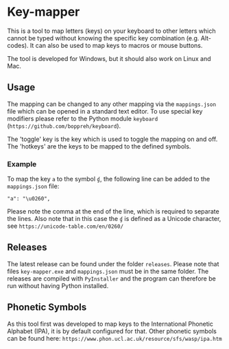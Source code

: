 # Key-mapper

This is a tool to map letters (keys) on your keyboard to other letters which cannot be typed without knowing the specific key combination (e.g. Alt-codes). It can also be used to map keys to macros or mouse buttons.

The tool is developed for Windows, but it should also work on Linux and Mac.

## Usage

The mapping can be changed to any other mapping via the `mappings.json` file which can be opened in a standard text editor. To use special key modifiers please refer to the Python module `keyboard` (`https://github.com/boppreh/keyboard`).

The 'toggle' key is the key which is used to toggle the mapping on and off. The 'hotkeys' are the keys to be mapped to the defined symbols.

### Example

To map the key `a` to the symbol `ɠ`, the following line can be added to the `mappings.json` file:

`"a": "\u0260",`

Please note the comma at the end of the line, which is required to separate the lines. Also note that in this case the `ɠ` is defined as a Unicode character, see `https://unicode-table.com/en/0260/`

## Releases

The latest release can be found under the folder `releases`. Please note that files `key-mapper.exe` and `mappings.json` must be in the same folder.
The releases are compiled with `PyInstaller` and the program can therefore be run without having Python installed.

## Phonetic Symbols

As this tool first was developed to map keys to the International Phonetic Alphabet (IPA), it is by default configured for that. Other phonetic symbols can be found here: `https://www.phon.ucl.ac.uk/resource/sfs/wasp/ipa.htm`
